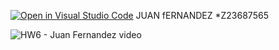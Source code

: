 [![Open in Visual Studio Code](https://classroom.github.com/assets/open-in-vscode-718a45dd9cf7e7f842a935f5ebbe5719a5e09af4491e668f4dbf3b35d5cca122.svg)](https://classroom.github.com/online_ide?assignment_repo_id=11907497&assignment_repo_type=AssignmentRepo)
JUAN fERNANDEZ
*Z23687565 

![HW6 - Juan Fernandez video](https://github.com/JuanFernandez1114/cen4010-prin-soft-eng-hw6new-JuanFernandez1114/assets/144076322/e42898f1-21c5-4594-a422-563fa09350cd)

